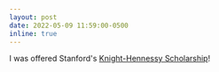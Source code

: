 ```yaml
---
layout: post
date: 2022-05-09 11:59:00-0500
inline: true
---
```


I was offered Stanford's <a href="https://knight-hennessy.stanford.edu/">Knight-Hennessy Scholarship</a>!